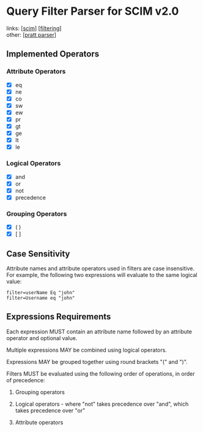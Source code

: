 # Query Filter Parser for SCIM v2.0
links: [[scim](http://www.simplecloud.info/#Specification)] [[filtering](https://tools.ietf.org/html/rfc7644#section-3.4.2.2)] \
other: [[pratt parser](https://en.wikipedia.org/wiki/Pratt_parser)]
## Implemented Operators
### Attribute Operators
- [x] eq
- [x] ne
- [x] co
- [x] sw
- [x] ew
- [x] pr
- [x] gt
- [x] ge
- [x] lt
- [x] le

### Logical Operators
- [x] and
- [x] or
- [x] not
- [x] precedence

### Grouping Operators
- [x] ( )
- [x] [ ]

## Case Sensitivity
Attribute names and attribute operators used in filters are case insensitive.  
For example, the following two expressions will evaluate to the same logical value:

```
filter=userName Eq "john"
filter=Username eq "john"
```

## Expressions Requirements
Each expression MUST contain an attribute name followed by
an attribute operator and optional value.

Multiple expressions MAY be combined using logical operators.

Expressions MAY be grouped together using round brackets "(" and ")".

Filters MUST be evaluated using the following order of operations, in
   order of precedence:

   1.  Grouping operators

   2.  Logical operators - where "not" takes precedence over "and",
       which takes precedence over "or"

   3.  Attribute operators
